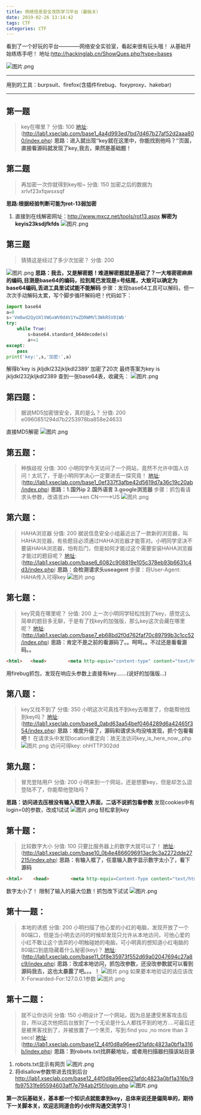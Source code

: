 ```yaml
---
title: 网络信息安全攻防学习平台（基础关）
date: 2019-02-26 13:14:42
tags: CTF
categories: CTF
---
```


看到了一个好玩的平台————网络安全实验室，看起来很有玩头哦！
从基础开始练练手吧！
地址:http://hackinglab.cn/ShowQues.php?type=bases

![图片.png](http://upload-images.jianshu.io/upload_images/4838174-4a42e5d961801f0f.png?imageMogr2/auto-orient/strip%7CimageView2/2/w/1240)

---
用到的工具：burpsuit、firefox(含插件firebug、foxyproxy、hakebar)

---
<!--more-->
## 第一题
>key在哪里？ 分值: 100
[地址]:(http://lab1.xseclab.com/base1_4a4d993ed7bd7d467b27af52d2aaa800/index.php)
__思路：进入就出现“key就在这里中，你能找到他吗？”页面，直接看源码就发现了key,我去，果然是基础题！__

## 第二题
>再加密一次你就得到key啦~ 分值: 150 
加密之后的数据为xrlvf23xfqwsxsqf

__思路:根据经验判断可能为rot-13弱加密__
1. 直接到在线解密网址：http://www.mxcz.net/tools/rot13.aspx
__解密为keyis23ksdjfkfds__
![图片.png](http://upload-images.jianshu.io/upload_images/4838174-08801913fb7f49a0.png?imageMogr2/auto-orient/strip%7CimageView2/2/w/1240)

## 第三题
>猜猜这是经过了多少次加密？ 分值: 200

![图片.png](http://upload-images.jianshu.io/upload_images/4838174-cf2f784c8606f956.png?imageMogr2/auto-orient/strip%7CimageView2/2/w/1240)
__思路：我去，又是解密题！难道解密题就是基础了？一大堆密密麻麻的编码,目测是base64的编码，拉到尾巴发现是=号结尾，大致可以确定为base64编码,丢进工具里试试能不能解码__
步骤：发现base64工具可以解码，但一次次手动解码太累，写个脚步循环解码吧！代码如下：
```python
import base64
a=0
s='Vm0wd2QyUXlVWGxWV0d4V1YwZDRWMVl3WkRSV01Wb'
try:
    while True:
        s=base64.standard_b64decode(s)
        a+=1
except:
    pass
print('key:',s,'加密:',a)
```
解得b'key is jkljdkl232jkljkdl2389'
加密了20次
最终答案为key is jkljdkl232jkljkdl2389
查到一张base64表，收藏先：
![图片.png](http://upload-images.jianshu.io/upload_images/4838174-f510b6591a427a46.png?imageMogr2/auto-orient/strip%7CimageView2/2/w/1240)

## 第四题：
>据说MD5加密很安全，真的是么？ 分值: 200 
e0960851294d7b2253978ba858e24633

直接MD5解密
![图片.png](http://upload-images.jianshu.io/upload_images/4838174-26ecfc74d62bb4c1.png?imageMogr2/auto-orient/strip%7CimageView2/2/w/1240)

## 第五题：
>种族歧视 分值: 300 
小明同学今天访问了一个网站，竟然不允许中国人访问！太坑了，于是小明同学决心一定要进去一探究竟！
[地址]:(http://lab1.xseclab.com/base1_0ef337f3afbe42d5619d7a36c19c20ab/index.php)
__思路：1.国外ip 2.国外语言 3.google浏览器__
步骤：抓包看请求头参数，改语言zh--->en CN--->US
![图片.png](http://upload-images.jianshu.io/upload_images/4838174-c184485250d9e311.png?imageMogr2/auto-orient/strip%7CimageView2/2/w/1240)

## 第六题：
>HAHA浏览器 分值: 200 
据说信息安全小组最近出了一款新的浏览器，叫HAHA浏览器，有些题目必须通过HAHA浏览器才能答对。小明同学坚决不要装HAHA浏览器，怕有后门，但是如何才能过这个需要安装HAHA浏览器才能过的题目呢？
[地址]:(http://lab1.xseclab.com/base6_6082c908819e105c378eb93b6631c4d3/index.php)
__思路：会检测请求头useagent__
步骤：将User-Agent: HAHA传入可得key
![图片.png](http://upload-images.jianshu.io/upload_images/4838174-dc2976ada2c7c38f.png?imageMogr2/auto-orient/strip%7CimageView2/2/w/1240)

## 第七题：
>key究竟在哪里呢？ 分值: 200 
上一次小明同学轻松找到了key，感觉这么简单的题目多无聊，于是有了找key的加强版，那么key这次会藏在哪里呢？
[地址]:(http://lab1.xseclab.com/base7_eb68bd2f0d762faf70c89799b3c1cc52/index.php)
__思路：肯定不是之前的看源码了。。呵呵。。不过还是看看源码。。__
```html
<html>   <head>        <meta http-equiv="content-type" content="text/html;charset=utf-8">    </head>    <body>      Key就在这里，猜猜这里是哪里呢？(Web找key加强版)    </body></html>
```
用firebug抓包，发现在响应头参数上直接有key.......(说好的加强版...)

## 第八题：
>key又找不到了 分值: 350 
小明这次可真找不到key去哪里了，你能帮他找到key吗？
[地址]:(http://lab1.xseclab.com/base8_0abd63aa54bef0464289d6a42465f354/index.php)
__思路：难度升级了，源码和请求头均没啥发现，抓个包看看吧！__
在请求头中发现location重定向：故无法访问key_is_here_now_.php
![图片.png](http://upload-images.jianshu.io/upload_images/4838174-464859759e839141.png?imageMogr2/auto-orient/strip%7CimageView2/2/w/1240)
访问可得key: ohHTTP302dd

## 第九题：
>冒充登陆用户 分值: 200 
小明来到一个网站，还是想要key，但是却怎么逗登陆不了，你能帮他登陆吗？

[地址]:
(http://lab1.xseclab.com/base9_ab629d778e3a29540dfd60f2e548a5eb/index.php)
__思路：访问进去压根没有输入框登入界面，二话不说抓包看参数__
发现cookies中有login=0的参数，改成1试试
![图片.png](http://upload-images.jianshu.io/upload_images/4838174-89d5ad1d3004d80d.png?imageMogr2/auto-orient/strip%7CimageView2/2/w/1240)
轻松拿到key

## 第十题：
>比较数字大小 分值: 100 
只要比服务器上的数字大就可以了！
[地址]:(http://lab1.xseclab.com/base10_0b4e4866096913ac9c3a2272dde27215/index.php)
__思路：有输入框了，任意输入数字显示数字太小了，看下源码__
```html
<html>    <head>        <meta http-equiv=Content-Type content="text/html;charset=utf-8">    </head>    <body>                <form action="" method="post">            <input type="text" maxlength="3" name="v"/>            <input type="submit" value="提交"/>        </form>    </body></html>```
```
数字太小了！
限制了输入的最大位数！抓包改下试试
![图片.png](http://upload-images.jianshu.io/upload_images/4838174-e8b186eed0e666c2.png?imageMogr2/auto-orient/strip%7CimageView2/2/w/1240)

## 第十一题：
>本地的诱惑 分值: 200 
小明扫描了他心爱的小红的电脑，发现开放了一个80端口，但是当小明去访问的时候却发现只允许从本地访问，可他心爱的小红不敢让这个诡异的小明触碰她的电脑，可小明真的想知道小红电脑的80端口到底隐藏着什么秘密(key)？
[地址]:(http://lab1.xseclab.com/base11_0f8e35973f552d69a02047694c27a8c9/index.php)
__思路：改成本地访问，抓包改参数，还没改参数就可以看到源码我去，这也太暴露了吧。。。！__
![图片.png](http://upload-images.jianshu.io/upload_images/4838174-3bc5401b0618f7cb.png?imageMogr2/auto-orient/strip%7CimageView2/2/w/1240)
如果要本地验证的话应该改X-Forwarded-For:127.0.0.1参数
![图片.png](http://upload-images.jianshu.io/upload_images/4838174-f497d5cbf49f7a87.png?imageMogr2/auto-orient/strip%7CimageView2/2/w/1240)

## 第十二题：
>就不让你访问 分值: 150 
小明设计了一个网站，因为总是遭受黑客攻击后台，所以这次他把后台放到了一个无论是什么人都找不到的地方....可最后还是被黑客找到了，并被放置了一个黑页，写到:find you ,no more than 3 secs!
[地址]:(http://lab1.xseclab.com/base12_44f0d8a96eed21afdc4823a0bf1a316b/index.php)
__思路：到robots.txt找屏蔽地址，或者用扫描器扫描该站目录__
1. robots.txt显示有网页
![图片.png](http://upload-images.jianshu.io/upload_images/4838174-6631ab459354ad4c.png?imageMogr2/auto-orient/strip%7CimageView2/2/w/1240)
2. 将disallow参数带进去找到后台
http://lab1.xseclab.com/base12_44f0d8a96eed21afdc4823a0bf1a316b/9fb97531fe95594603aff7e794ab2f5f/login.php
![图片.png](http://upload-images.jianshu.io/upload_images/4838174-55ca46072bc681f9.png?imageMogr2/auto-orient/strip%7CimageView2/2/w/1240)

__第一次玩基础关，基本都一个知识点就能拿到key，总体来说还是偏简单的，期待下一关脚本关，欢迎志同道合的小伙伴沟通交流学习！__

























 



